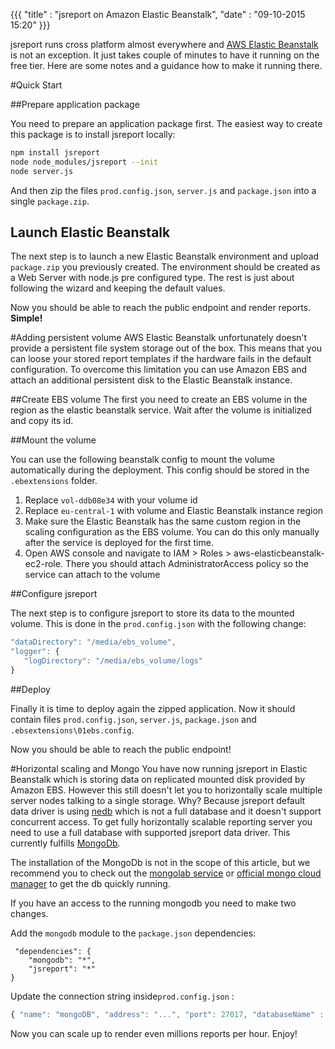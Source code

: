 {{{
    "title"    : "jsreport on Amazon Elastic Beanstalk",
    "date"     : "09-10-2015 15:20"
}}}

jsreport runs cross platform almost everywhere and [AWS Elastic Beanstalk](https://aws.amazon.com/documentation/elastic-beanstalk/) is not an exception.  It just takes couple of minutes to have it running on the free tier. Here are some notes and  a guidance how to make it running there.

#Quick Start

##Prepare application package

You need to prepare an application package first.  The easiest way to create this package is to install jsreport locally:
```sh
npm install jsreport
node node_modules/jsreport --init
node server.js
```
And then zip the files `prod.config.json`, `server.js` and `package.json` into a single `package.zip`.

## Launch Elastic Beanstalk 

The next step is to launch a new Elastic Beanstalk environment and upload `package.zip` you previously created.  The environment should be created as a Web Server with node.js pre configured type. The rest is just about following the wizard and keeping the default values.

Now you should be able to reach the public endpoint and render reports. **Simple!**


#Adding persistent volume
AWS Elastic Beanstalk unfortunately doesn't provide a persistent file system storage out of the box. This means that you can loose your stored report templates if the hardware fails in the default configuration. To overcome this limitation you can use Amazon EBS and attach an additional persistent disk to the Elastic Beanstalk instance.

##Create EBS volume
The first you need to create an EBS volume in the region as the elastic beanstalk service. Wait after the volume is initialized and copy its id.

##Mount the volume

You can use the following beanstalk config to mount the volume automatically during the deployment. This config should be stored in the `.ebextensions` folder.

<script src="https://gist.github.com/pofider/d6804761f5e2184bf027.js"></script>

1. Replace `vol-ddb08e34` with your volume id
2. Replace `eu-central-1` with volume and Elastic Beanstalk instance region
3. Make sure the Elastic Beanstalk has the same custom region in the scaling configuration as the EBS volume. You can do this only manually after the service is deployed for the first time.
4. Open AWS console and navigate to IAM > Roles > aws-elasticbeanstalk-ec2-role. There you should attach AdministratorAccess policy so the service can attach to the volume

##Configure jsreport

The next step is to configure jsreport to store its data to the mounted volume. This is done in the `prod.config.json` with the following change:

```js
"dataDirectory": "/media/ebs_volume", 
"logger": {
   "logDirectory": "/media/ebs_volume/logs"
}
```

##Deploy

Finally it is time to deploy again the zipped application. Now it should contain files `prod.config.json`,  `server.js`,  `package.json` and `.ebsextensions\01ebs.config`.

Now you should be able to reach the public endpoint!

#Horizontal scaling and Mongo
You have now running jsreport in Elastic Beanstalk which is storing data on replicated mounted disk provided by Amazon EBS. However this still doesn't let you to horizontally scale multiple server nodes talking to a single storage. Why? Because jsreport default data driver is using [nedb](https://github.com/louischatriot/nedb) which is not a full database and it doesn't support concurrent access. To get fully horizontally scalable reporting server you need to use a full database with supported jsreport data driver. This currently fulfills [MongoDb](https://www.mongodb.org/). 

The installation of the MongoDb is not in the scope of this article, but we recommend you to check out the [mongolab service](https://mongolab.com/) or [official mongo cloud manager](https://www.mongodb.com/cloud/) to get the db quickly running.

If you have an access to the running mongodb you need to make two changes.

Add the `mongodb` module to the `package.json` dependencies:

```
 "dependencies": {
    "mongodb": "*",
    "jsreport": "*"  
} 
```

Update the connection string inside`prod.config.json` :
```js
{ "name": "mongoDB", "address": "...", "port": 27017, "databaseName" : "jsreport" }
```

Now you can scale up to render even millions reports per hour. Enjoy!


